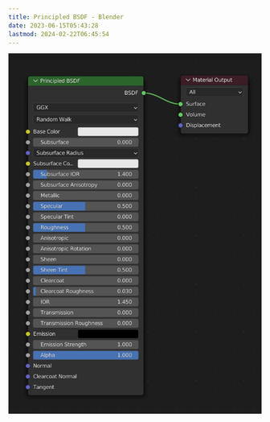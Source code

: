 ```yaml
---
title: Principled BSDF - Blender
date: 2023-06-15T05:43:28
lastmod: 2024-02-22T06:45:54
---
```


[![Blender Principled BSDF](./attachments/2023-principled-bsdf-node.png)](./attachments/2023-principled-bsdf-node.png)
